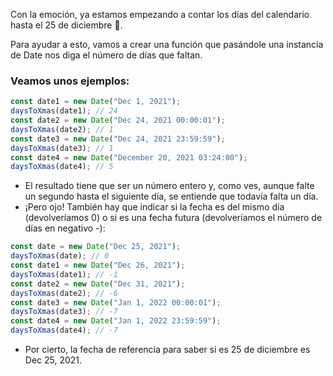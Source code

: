 Con la emoción, ya estamos empezando a contar los días del calendario hasta el 25 de diciembre 📆.

Para ayudar a esto, vamos a crear una función que pasándole una instancia de Date nos diga el número de días que faltan.

### Veamos unos ejemplos:

```js
const date1 = new Date("Dec 1, 2021");
daysToXmas(date1); // 24
const date2 = new Date("Dec 24, 2021 00:00:01");
daysToXmas(date2); // 1
const date3 = new Date("Dec 24, 2021 23:59:59");
daysToXmas(date3); // 1
const date4 = new Date("December 20, 2021 03:24:00");
daysToXmas(date4); // 5
```

- El resultado tiene que ser un número entero y, como ves, aunque falte un segundo hasta el siguiente día, se entiende que todavía falta un día.
- ¡Pero ojo! También hay que indicar si la fecha es del mismo día (devolveríamos 0) o si es una fecha futura (devolveríamos el número de días en negativo -):

```js
const date = new Date("Dec 25, 2021");
daysToXmas(date); // 0
const date1 = new Date("Dec 26, 2021");
daysToXmas(date1); // -1
const date2 = new Date("Dec 31, 2021");
daysToXmas(date2); // -6
const date3 = new Date("Jan 1, 2022 00:00:01");
daysToXmas(date3); // -7
const date4 = new Date("Jan 1, 2022 23:59:59");
daysToXmas(date4); // -7
```

- Por cierto, la fecha de referencia para saber si es 25 de diciembre es Dec 25, 2021.
